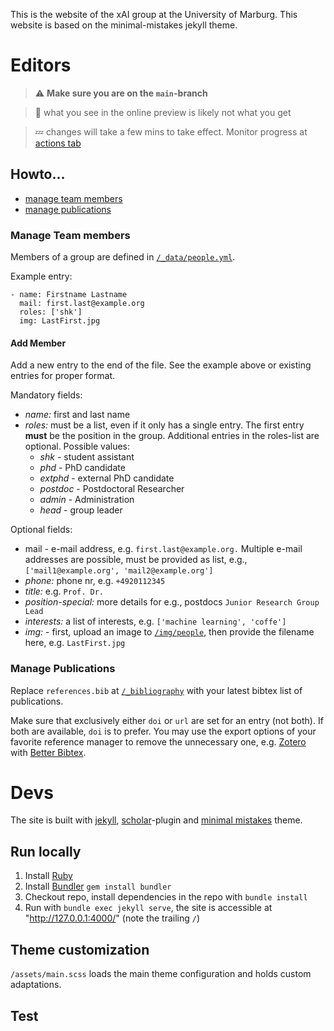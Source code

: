 This is the website of the xAI group at the University of Marburg.  This website is based on the minimal-mistakes jekyll theme. 

# Editors
> :warning: **Make sure you are on the `main`-branch**

> :information_desk_person: what you see in the online preview is likely not what you get

> :zzz: changes will take a few mins to take effect. Monitor progress at [actions tab](https://github.com/aix-group/xai-lab-website/actions)

## Howto...
- [manage team members](#member)
- [manage publications](#publications)

<h3 id="member">Manage Team members</h3>

Members of a group are defined in [`/_data/people.yml`](/_data/people.yml).

Example entry:
```
- name: Firstname Lastname
  mail: first.last@example.org
  roles: ['shk']
  img: LastFirst.jpg
```
#### Add Member
Add a new entry to the end of the file. See the example above or existing entries for proper format.  

Mandatory fields:
- _name:_ first and last name
- _roles:_ must be a list, even if it only has a single entry. The first entry **must** be the position in the group. Additional entries in the roles-list are optional. Possible values:
  * _shk_ - student assistant
  * _phd_ - PhD candidate
  * _extphd_ - external PhD candidate
  * _postdoc_ - Postdoctoral Researcher
  * _admin_ - Administration
  * _head_ - group leader  

Optional fields:
- mail - e-mail address, e.g. `first.last@example.org.` Multiple e-mail addresses are possible, must be provided as list, e.g., `['mail1@example.org', 'mail2@example.org']`
- _phone:_ phone nr, e.g. `+4920112345`
- _title:_ e.g. `Prof. Dr.`
- _position-special:_ more details for e.g., postdocs `Junior Research Group Lead`
- _interests:_ a list of interests, e.g. `['machine learning', 'coffe']`
- _img:_ - first, upload an image to [`/img/people`](/img/people), then provide the filename here, e.g. `LastFirst.jpg`


<h3 id="publications">Manage Publications</h3>

Replace `references.bib` at [`/_bibliography`](/_bibliography) with your latest bibtex list of publications.

Make sure that exclusively either `doi` or `url` are set for an entry (not both). If both are available, `doi` is to prefer. You may use the export options of your favorite reference manager to remove the unnecessary one, e.g. [Zotero](https://www.zotero.org) with [Better Bibtex](https://retorque.re/zotero-better-bibtex/).

# Devs
The site is built with [jekyll](https://jekyllrb.com), [scholar](https://github.com/inukshuk/jekyll-scholar)-plugin and [minimal mistakes](https://mmistakes.github.io/minimal-mistakes/) theme.
## Run locally
1. Install [Ruby](https://www.ruby-lang.org)
2. Install [Bundler](https://bundler.io) `gem install bundler`
3. Checkout repo, install dependencies in the repo with `bundle install`
4. Run with `bundle exec jekyll serve`, the site is accessible at "http://127.0.0.1:4000/" (note the trailing `/`)

## Theme customization
`/assets/main.scss` loads the main theme configuration and holds custom adaptations.

## Test




